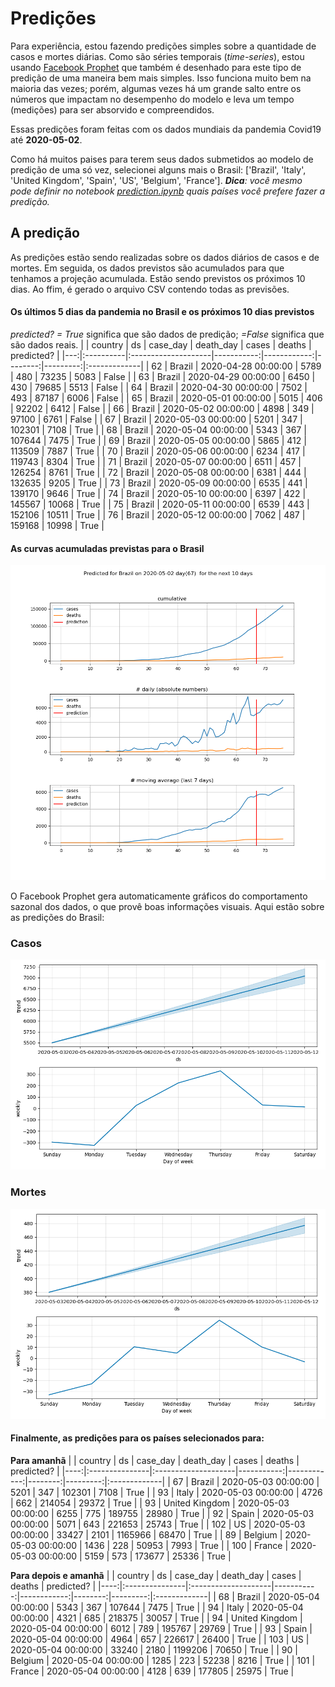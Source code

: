# **Predições**
Para experiência, estou fazendo predições simples sobre a quantidade de casos e mortes diárias. Como são séries temporais (*time-series*), estou usando [Facebook Prophet](https://facebook.github.io/prophet/docs/quick_start.html) que também é desenhado para este tipo de predição de uma maneira bem mais simples. Isso funciona muito bem na maioria das vezes; porém, algumas vezes há um grande salto entre os números que impactam no desempenho do modelo e leva um tempo (medições) para ser absorvido e compreendidos.

Essas predições foram feitas com os dados mundiais da pandemia Covid19 até **2020-05-02**.

Como há muitos paises para terem seus dados submetidos ao modelo de predição de uma só vez, selecionei alguns mais o Brasil:
['Brazil', 'Italy', 'United Kingdom', 'Spain', 'US', 'Belgium', 'France'].
***Dica**: você mesmo pode definir no notebook *[prediction.ipynb](../prediction.ipynb)* quais países você prefere fazer a predição.*


## A predição
As predições estão sendo realizadas sobre os dados diários de casos e de mortes. Em seguida, os dados previstos são acumulados para que tenhamos a projeção acumulada. Estão sendo previstos os próximos 10 dias.
Ao ffim, é gerado o arquivo CSV contendo todas as previsões.

#### Os últimos 5 dias da pandemia no Brasil e os próximos 10 dias previstos
*predicted? = True* significa que são dados de predição; *=False* significa que são dados reais.
|    | country   | ds                  |   case_day |   death_day |   cases |   deaths | predicted?   |
|---:|:----------|:--------------------|-----------:|------------:|--------:|---------:|:-------------|
| 62 | Brazil    | 2020-04-28 00:00:00 |       5789 |         480 |   73235 |     5083 | False        |
| 63 | Brazil    | 2020-04-29 00:00:00 |       6450 |         430 |   79685 |     5513 | False        |
| 64 | Brazil    | 2020-04-30 00:00:00 |       7502 |         493 |   87187 |     6006 | False        |
| 65 | Brazil    | 2020-05-01 00:00:00 |       5015 |         406 |   92202 |     6412 | False        |
| 66 | Brazil    | 2020-05-02 00:00:00 |       4898 |         349 |   97100 |     6761 | False        |
| 67 | Brazil    | 2020-05-03 00:00:00 |       5201 |         347 |  102301 |     7108 | True         |
| 68 | Brazil    | 2020-05-04 00:00:00 |       5343 |         367 |  107644 |     7475 | True         |
| 69 | Brazil    | 2020-05-05 00:00:00 |       5865 |         412 |  113509 |     7887 | True         |
| 70 | Brazil    | 2020-05-06 00:00:00 |       6234 |         417 |  119743 |     8304 | True         |
| 71 | Brazil    | 2020-05-07 00:00:00 |       6511 |         457 |  126254 |     8761 | True         |
| 72 | Brazil    | 2020-05-08 00:00:00 |       6381 |         444 |  132635 |     9205 | True         |
| 73 | Brazil    | 2020-05-09 00:00:00 |       6535 |         441 |  139170 |     9646 | True         |
| 74 | Brazil    | 2020-05-10 00:00:00 |       6397 |         422 |  145567 |    10068 | True         |
| 75 | Brazil    | 2020-05-11 00:00:00 |       6539 |         443 |  152106 |    10511 | True         |
| 76 | Brazil    | 2020-05-12 00:00:00 |       7062 |         487 |  159168 |    10998 | True         |

 #### As curvas acumuladas previstas para o Brasil
![](brazil_predictions.png)

 O Facebook Prophet gera automaticamente gráficos do comportamento sazonal dos dados, o que provê boas informações visuais. Aqui estão sobre as predições do Brasil:
### Casos
![](brazil_prophet_cases.png)

 ### Mortes
![](brazil_prophet_deaths.png)
#### Finalmente, as predições para os países selecionados para:
**Para amanhã**
|     | country        | ds                  |   case_day |   death_day |   cases |   deaths | predicted?   |
|----:|:---------------|:--------------------|-----------:|------------:|--------:|---------:|:-------------|
|  67 | Brazil         | 2020-05-03 00:00:00 |       5201 |         347 |  102301 |     7108 | True         |
|  93 | Italy          | 2020-05-03 00:00:00 |       4726 |         662 |  214054 |    29372 | True         |
|  93 | United Kingdom | 2020-05-03 00:00:00 |       6255 |         775 |  189755 |    28980 | True         |
|  92 | Spain          | 2020-05-03 00:00:00 |       5071 |         643 |  221653 |    25743 | True         |
| 102 | US             | 2020-05-03 00:00:00 |      33427 |        2101 | 1165966 |    68470 | True         |
|  89 | Belgium        | 2020-05-03 00:00:00 |       1436 |         228 |   50953 |     7993 | True         |
| 100 | France         | 2020-05-03 00:00:00 |       5159 |         573 |  173677 |    25336 | True         |

 **Para depois e amanhã** 
|     | country        | ds                  |   case_day |   death_day |   cases |   deaths | predicted?   |
|----:|:---------------|:--------------------|-----------:|------------:|--------:|---------:|:-------------|
|  68 | Brazil         | 2020-05-04 00:00:00 |       5343 |         367 |  107644 |     7475 | True         |
|  94 | Italy          | 2020-05-04 00:00:00 |       4321 |         685 |  218375 |    30057 | True         |
|  94 | United Kingdom | 2020-05-04 00:00:00 |       6012 |         789 |  195767 |    29769 | True         |
|  93 | Spain          | 2020-05-04 00:00:00 |       4964 |         657 |  226617 |    26400 | True         |
| 103 | US             | 2020-05-04 00:00:00 |      33240 |        2180 | 1199206 |    70650 | True         |
|  90 | Belgium        | 2020-05-04 00:00:00 |       1285 |         223 |   52238 |     8216 | True         |
| 101 | France         | 2020-05-04 00:00:00 |       4128 |         639 |  177805 |    25975 | True         |